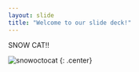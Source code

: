 ```yaml
---
layout: slide
title: "Welcome to our slide deck!"
---
```


SNOW CAT!!

![snowoctocat](https://octodex.github.com/images/snowoctocat.png)
{: .center}
